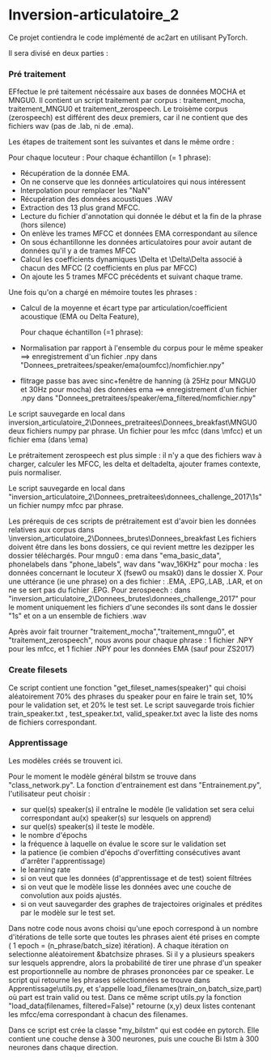 ﻿# Inversion-articulatoire_2

Ce projet contiendra le code implémenté de ac2art en utilisant PyTorch.

Il sera divisé en deux parties :

### Pré traitement

EFfectue le pré taitement nécéssaire aux bases de données MOCHA et MNGU0.
Il contient un script traitement par corpus : traitement_mocha, traitement_MNGU0 et traitement_zerospeech.
Le troisème corpus (zerospeech) est différent des deux premiers, car il ne contient que des fichiers wav (pas de .lab, ni de .ema).

Les étapes de traitement sont les suivantes et dans le même ordre :

Pour chaque locuteur :
	Pour chaque échantillon (= 1 phrase):
*  Récupération de la donnée EMA. 
*  On ne conserve que les données articulatoires qui nous intéressent
*  Interpolation pour remplacer les "NaN"
*  Récupération des données acoustiques .WAV
*  Extraction des 13 plus grand MFCC.
*  Lecture du fichier d'annotation qui donnée le début et la fin de la phrase (hors silence)
*  On enlève les trames MFCC et données EMA correspondant au silence
*  On sous échantillonne les données articulatoires pour avoir autant de données qu'il y a de trames MFCC  
*  Calcul les coefficients dynamiques \Delta et \Delta\Delta associé à chacun des MFCC (2 coefficients en plus par MFCC)
*  On ajoute les 5 trames MFCC précédents et suivant chaque trame.


Une fois qu'on a chargé en mémoire toutes les phrases :
*  Calcul de la moyenne et écart type par articulation/coefficient acoustique (EMA ou Delta Feature),

	Pour chaque échantillon (=1 phrase):
*  Normalisation par rapport à l'ensemble du corpus pour le même speaker ==> enregistrement d'un fichier .npy dans "Donnees_pretraitees/speaker/ema(oumfcc)/nomfichier.npy"
*  flitrage passe bas avec sinc+fenêtre de hanning (à 25Hz pour MNGU0 et 30Hz pour mocha) des données ema ==> enregistrement d'un fichier .npy dans "Donnees_pretraitees/speaker/ema_filtered/nomfichier.npy"


Le script sauvegarde en local dans inversion_articulatoire_2\Donnees_pretraitees\Donnees_breakfast\MNGU0 deux fichiers numpy par phrase.
Un fichier pour les mfcc (dans \mfcc) et un fichier ema (dans \ema)

Le prétraitement zerospeech est plus simple : 
il n'y a que des fichiers wav à charger, calculer les MFCC, les delta et deltadelta, ajouter frames contexte, puis normaliser.

Le script sauvegarde en local dans "inversion_articulatoire_2\Donnees_pretraitees\donnees_challenge_2017\1s" un fichier numpy mfcc par phrase.

Les prérequis de ces scripts de prétraitement est d'avoir bien les données relatives aux corpus dans \inversion_articulatoire_2\Donnees_brutes\Donnees_breakfast
Les fichiers doivent être dans les bons dossiers, ce qui revient mettre les dezipper les dossier téléchargés.
Pour mngu0 : ema dans "ema_basic_data", phonelabels dans "phone_labels", wav dans "wav_16KHz"
pour mocha : les données concernant le locuteur X (fsew0 ou msak0) dans le dossier X. 
Pour une uttérance (ie une phrase) on a des fichier : .EMA, .EPG,.LAB, .LAR, et on ne se sert pas du fichier .EPG.
Pour zerospeech :  dans "inversion_articulatoire_2\Donnees_brutes\donnees_challenge_2017" pour le moment uniquement les fichiers d'une secondes
ils sont dans le dossier "1s" et on a un ensemble de fichiers .wav

Après avoir fait trourner "traitement_mocha","traitement_mngu0", et "traitement_zerospeech", nous avons pour chaque phrase :
 1 fichier .NPY pour les mfcc, et 1 fichier .NPY pour les données EMA (sauf pour ZS2017)


###  Create filesets

Ce script contient une fonction "get_fileset_names(speaker)" qui choisi aléatoirement 70% des phrases du speaker pour en faire le train set, 10% pour le validation set, et 20% le test set.
Le script sauvegarde trois fichier train_speaker.txt , test_speaker.txt, valid_speaker.txt avec la liste des noms de fichiers correspondant. 



### Apprentissage

Les modèles créés se trouvent ici.

Pour le moment le modèle général bilstm se trouve dans "class_network.py".
La fonction d'entrainement est dans "Entrainement.py", l'utilisateur peut choisir : 
 - sur quel(s) speaker(s) il entraîne le  modèle (le validation set sera celui correspondant au(x) speaker(s) sur lesquels on apprend)
 - sur quel(s) speaker(s) il teste le modèle.
- le nombre d'épochs
- la fréquence à laquelle on évalue le score sur le validation set
- la patience (ie combien d'épochs d'overfitting consécutives avant d'arrêter l'apprentissage)
- le learning rate
- si on veut que les données (d'apprentissage et de test) soient filtrées
- si on veut que le modèle lisse les données avec une couche de convolution aux poids ajustés.
- si on veut sauvegarder des  graphes de trajectoires originales et prédites par le modèle sur le test set.


Dans notre code nous avons choisi qu'une epoch correspond à un nombre d'itérations de telle sorte que toutes les phrases aient été prises en compte ( 1 epoch = (n_phrase/batch_size) itération).
A chaque itération on selectionne aléatoirement &batchsize phrases. Si il y a plusieurs speakers sur lesquels apprendre, alors la probabilité de tirer une phrase d'un speaker est proportionnelle au nombre de 
phrases prononcées par ce speaker. Le script qui retourne les phrases sélectionnées se trouve dans Apprentissage\utils.py, et s'appelle load_filenames(train_on,batch_size,part) où part est train valid ou test.
Dans ce même script utils.py la fonction "load_data(filenames, filtered=False)" retourne (x,y) deux listes contenant les mfcc/ema correspondant à chacun des filenames.

Dans ce script est crée la classe "my_bilstm" qui est codée en pytorch.
Elle contient une couche dense à 300 neurones, puis une couche Bi lstm à 300 neurones dans chaque direction.



 